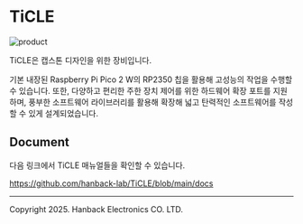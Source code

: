 # TiCLE

![product](pictures/product_topview.png)

TiCLE은 캡스톤 디자인을 위한 장비입니다. 

기본 내장된 Raspberry Pi Pico 2 W의 RP2350 칩을 활용해 고성능의 작업을 수행할 수 있습니다. 또한, 다양하고 편리한 주한 장치 제어를 위한 하드웨어 확장 포트를 지원하며, 풍부한 소프트웨어 라이브러리를 활용해 확장해 넓고 탄력적인 소프트웨어를 작성할 수 있게 설계되었습니다.

## Document

다음 링크에서 TiCLE 매뉴얼들을 확인할 수 있습니다.

https://github.com/hanback-lab/TiCLE/blob/main/docs

---

Copyright 2025. Hanback Electronics CO. LTD.
